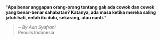 "**Apa benar anggapan orang-orang tentang gak ada cowok dan cewek yang benar-benar sahabatan? Katanya, ada masa ketika mereka saling jatuh hati, entah itu dulu, sekarang, atau nanti.**"

> ~ _By Aan Syafrani_  
Penulis Indonesia
